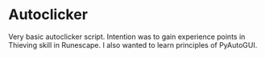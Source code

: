 # Autoclicker
Very basic autoclicker script. Intention was to gain experience points in Thieving skill in Runescape.
I also wanted to learn principles of PyAutoGUI.
